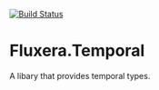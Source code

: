 [![Build Status](https://dev.azure.com/fluxera/Foundation/_apis/build/status/GitHub/fluxera.Fluxera.Temporal?branchName=main)](https://dev.azure.com/fluxera/Foundation/_build/latest?definitionId=71&branchName=main)

# Fluxera.Temporal
A libary that provides temporal types.

